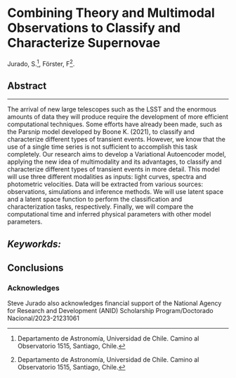 # Combining Theory and Multimodal Observations to Classify and Characterize Supernovae
Jurado, S.[^1], Förster, F[^1].

[^1]: Departamento de Astronomía, Universidad de Chile. Camino al Observatorio 1515, Santiago, Chile.
[^1]: [sjurado@das.uchile.cl](mailto:sjurado@das.uchile.cl)

## Abstract
---
The arrival of new large telescopes such as the LSST and the enormous amounts of data they will produce require the development of more efficient computational techniques. Some efforts have already been made, such as the Parsnip model developed by Boone K. (2021), to classify and characterize different types of transient events. However, we know that the use of a single time series is not sufficient to accomplish this task completely. Our research aims to develop a Variational Autoencoder model, applying the new idea of multimodality and its advantages, to classify and characterize different types of transient events in more detail. This model will use three different modalities as inputs: light curves, spectra and photometric velocities. Data will be extracted from various sources: observations, simulations and inference methods. We will use latent space and a latent space function to perform the classification and characterization tasks, respectively. Finally, we will compare the computational time and inferred physical parameters with other model parameters.

_Keyworkds:_
---

## Conclusions

### Acknowledges
Steve Jurado also acknowledges financial support of the National Agency for Research and Development (ANID) Scholarship Program/Doctorado Nacional/2023-21231061